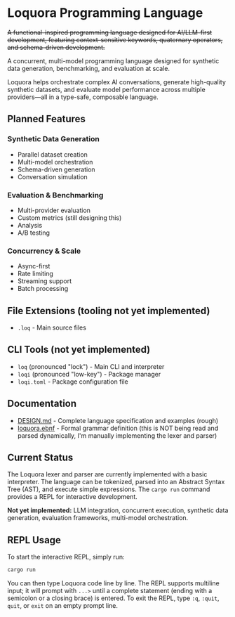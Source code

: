 # Loquora Programming Language

~~A functional-inspired programming language designed for AI/LLM-first development, featuring context-sensitive keywords, quaternary operators, and schema-driven development.~~

A concurrent, multi-model programming language designed for synthetic data generation, benchmarking, and evaluation at scale.

Loquora helps orchestrate complex AI conversations, generate high-quality synthetic datasets, and evaluate model performance across multiple providers—all in a type-safe, composable language.

## Planned Features

### Synthetic Data Generation
- Parallel dataset creation
- Multi-model orchestration
- Schema-driven generation
- Conversation simulation

### Evaluation & Benchmarking
- Multi-provider evaluation
- Custom metrics (still designing this)
- Analysis
- A/B testing

### Concurrency & Scale
- Async-first
- Rate limiting
- Streaming support
- Batch processing

## File Extensions (tooling not yet implemented)
- `.loq` - Main source files

## CLI Tools (not yet implemented)
- `loq` (pronounced "lock") - Main CLI and interpreter
- `loqi` (pronounced "low-key") - Package manager
- `loqi.toml` - Package configuration file

## Documentation
- [DESIGN.md](DESIGN.md) - Complete language specification and examples (rough)
- [loquora.ebnf](loquora.ebnf) - Formal grammar definition (this is NOT being read and parsed dynamically, I'm manually implementing the lexer and parser)

## Current Status

The Loquora lexer and parser are currently implemented with a basic interpreter. The language can be tokenized, parsed into an Abstract Syntax Tree (AST), and execute simple expressions. The `cargo run` command provides a REPL for interactive development.

**Not yet implemented:** LLM integration, concurrent execution, synthetic data generation, evaluation frameworks, multi-model orchestration.

## REPL Usage

To start the interactive REPL, simply run:

```bash
cargo run
```

You can then type Loquora code line by line. The REPL supports multiline input; it will prompt with `...>` until a complete statement (ending with a semicolon or a closing brace) is entered. To exit the REPL, type `:q`, `:quit`, `quit`, or `exit` on an empty prompt line.
